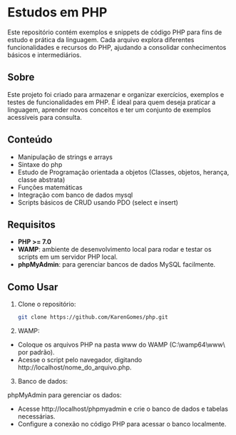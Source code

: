 # Estudos em PHP

Este repositório contém exemplos e snippets de código PHP para fins de estudo e prática da linguagem. Cada arquivo explora diferentes funcionalidades e recursos do PHP, ajudando a consolidar conhecimentos básicos e intermediários.

## Sobre
Este projeto foi criado para armazenar e organizar exercícios, exemplos e testes de funcionalidades em PHP. É ideal para quem deseja praticar a linguagem, aprender novos conceitos e ter um conjunto de exemplos acessíveis para consulta.

## Conteúdo
- Manipulação de strings e arrays
- Sintaxe do php
- Estudo de Programação orientada a objetos (Classes, objetos, herança, classe abstrata)
- Funções matemáticas
- Integração com banco de dados mysql
- Scripts básicos de CRUD usando PDO (select e insert)

## Requisitos
- **PHP >= 7.0**
- **WAMP**: ambiente de desenvolvimento local para rodar e testar os scripts em um servidor PHP local.
- **phpMyAdmin**: para gerenciar bancos de dados MySQL facilmente.

## Como Usar
1. Clone o repositório:
   ```bash
   git clone https://github.com/KarenGomes/php.git

2. WAMP:

- Coloque os arquivos PHP na pasta www do WAMP (C:\wamp64\www\ por padrão).
- Acesse o script pelo navegador, digitando http://localhost/nome_do_arquivo.php.

3. Banco de dados:

phpMyAdmin para gerenciar os dados:

- Acesse http://localhost/phpmyadmin e crie o banco de dados e tabelas necessárias.
- Configure a conexão no código PHP para acessar o banco localmente.
